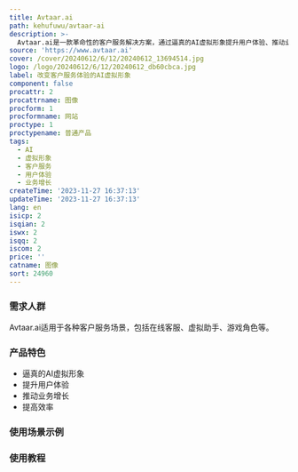 ```yaml
---
title: Avtaar.ai
path: kehufuwu/avtaar-ai
description: >-
  Avtaar.ai是一款革命性的客户服务解决方案，通过逼真的AI虚拟形象提升用户体验、推动业务增长和提高效率。该产品具有可定制、模块化和多平台的特点。通过Avtaar.ai，您可以为您的业务提供全新的客户服务体验，提高效率，实现业务增长。
source: 'https://www.avtaar.ai'
cover: /cover/20240612/6/12/20240612_13694514.jpg
logo: /logo/20240612/6/12/20240612_db60cbca.jpg
label: 改变客户服务体验的AI虚拟形象
component: false
procattr: 2
procattrname: 图像
procform: 1
procformname: 网站
proctype: 1
proctypename: 普通产品
tags:
  - AI
  - 虚拟形象
  - 客户服务
  - 用户体验
  - 业务增长
createTime: '2023-11-27 16:37:13'
updateTime: '2023-11-27 16:37:13'
lang: en
isicp: 2
isqian: 2
iswx: 2
isqq: 2
iscom: 2
price: ''
catname: 图像
sort: 24960
---
```




### 需求人群
Avtaar.ai适用于各种客户服务场景，包括在线客服、虚拟助手、游戏角色等。

### 产品特色
- 逼真的AI虚拟形象
- 提升用户体验
- 推动业务增长
- 提高效率

### 使用场景示例


### 使用教程


  
